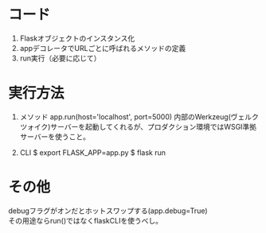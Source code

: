 # コード
1. Flaskオブジェクトのインスタンス化
2. appデコレータでURLごとに呼ばれるメソッドの定義
3. run実行（必要に応じて）

# 実行方法
1. メソッド
app.run(host='localhost', port=5000)
内部のWerkzeug(ヴェルクツォイク)サーバーを起動してくれるが、プロダクション環境ではWSGI準拠サーバーを使うこと。

2. CLI
$ export FLASK_APP=app.py
$ flask run

# その他
debugフラグがオンだとホットスワップする(app.debug=True)  
その用途ならrun()ではなくflaskCLIを使うべし。  

